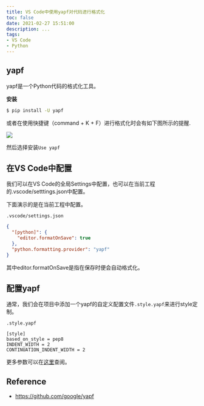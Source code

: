 ```yaml
---
title: VS Code中使用yapf对代码进行格式化
toc: false
date: 2021-02-27 15:51:00
description: ...
tags:
- VS Code
- Python
---
```


## yapf

yapf是一个Python代码的格式化工具。

**安装**

```bash
$ pip install -U yapf
```

或者在使用快捷键（command + K + F）进行格式化时会有如下图所示的提醒.

![](/images/yapf-01.png)

然后选择安装`Use yapf`

## 在VS Code中配置

我们可以在VS Code的全局Settings中配置，也可以在当前工程的.vscode/setttings.json中配置。

下面演示的是在当前工程中配置。

`.vscode/settings.json`

```json
{ 
  "[python]": {
    "editor.formatOnSave": true
  },
  "python.formatting.provider": "yapf"
}
```

其中editor.formatOnSave是指在保存时便会自动格式化。

## 配置yapf

通常，我们会在项目中添加一个yapf的自定义配置文件`.style.yapf`来进行style定制。

`.style.yapf`

```
[style]
based_on_style = pep8
INDENT_WIDTH = 2
CONTINUATION_INDENT_WIDTH = 2
```

更多参数可以在[这里](https://github.com/google/yapf/blob/main/yapf/yapflib/style.py#L445)查阅。

## Reference

- https://github.com/google/yapf